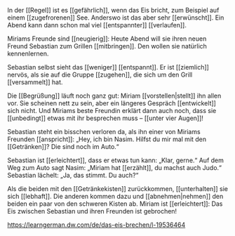 In der [[Regel]] ist es [[gefährlich]], wenn das Eis bricht, zum Beispiel auf einem [[zugefrorenen]] See. Anderswo ist das aber sehr [[erwünscht]]. Ein Abend kann dann schon mal viel [[entspannter]] [[verlaufen]].
  
Miriams Freunde sind [[neugierig]]: Heute Abend will sie ihren neuen Freund Sebastian zum Grillen [[mitbringen]]. Den wollen sie natürlich kennenlernen. 

Sebastian selbst sieht das [[weniger]] [[entspannt]]. Er ist [[ziemlich]] nervös, als sie auf die Gruppe [[zugehen]], die sich um den Grill [[versammelt]] hat. 

Die [[Begrüßung]] läuft noch ganz gut: Miriam [[vorstellen|stellt]] ihn allen vor. Sie scheinen nett zu sein, aber ein längeres Gespräch [[entwickelt]] sich nicht. Und Miriams beste Freundin erklärt dann auch noch, dass sie [[unbedingt]] etwas mit ihr besprechen muss – [[unter vier Augen]]! 

Sebastian steht ein bisschen verloren da, als ihn einer von Miriams Freunden [[anspricht]]: „Hey, ich bin Nasim. Hilfst du mir mal mit den [[Getränken]]? Die sind noch im Auto.“ 

Sebastian ist [[erleichtert]], dass er etwas tun kann: „Klar, gerne.“ 
Auf dem Weg zum Auto sagt Nasim: „Miriam hat [[erzählt]], du machst auch Judo.“ 
Sebastian lächelt: „Ja, das stimmt. Du auch?“ 

Als die beiden mit den [[Getränkekisten]] zurückkommen, [[unterhalten]] sie sich [[lebhaft]].
Die anderen kommen dazu und [[abnehmen|nehmen]] den beiden ein paar von den schweren Kisten ab. 
Miriam ist [[erleichtert]]: Das Eis zwischen Sebastian und ihren Freunden ist gebrochen!	

https://learngerman.dw.com/de/das-eis-brechen/l-19536464